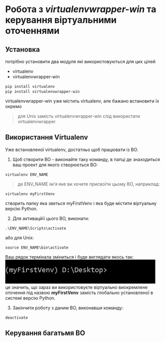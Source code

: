 # Робота з ***virtualenvwrapper-win*** та керування віртуальними оточеннями

## Установка
потрібно установити два модуля які використовуються для цих цілей
- virtualenv
- virtualenvwrapper-win

```Batchfile
pip install virtualenv
pip install virtualenvwrapper-win
```
virtualenvwrapper-win уже містить virtualenv, але бажано встановити їх окремо
> для Unix замість virtualenvwrapper-win слід використати virtualenvwrapper

## Використання Virtualenv
Уже встановленої virtualenv, достатньо щоб працювати із ВО. 

1. Щоб створити ВО - виконайте таку команду, в папці де знаходиться ваш проект для якого створюється ВО:
```Batchfile
virtualenv ENV_NAME
```
> де ENV_NAME ім'я яке ви хочете присвоїти цьому ВО, наприклад:
```Batchfile
virtualenv myFirstVenv
```
створить папку яка зветься myFirstVenv і яка буде містити віртуальну версію Python. 

2. Для активацйії цього ВО, виконати:
```Batchfile
.\ENV_NAME\Scripts\activate
```
або для Unix:
```Batchfile
source ENV_NAME\bin\activate
```
Ваш рядок термінала зміниться і буде виглядати якось так:<br>
![Вигляд активованого вірт.оточення](img/pic1.webp)<br>
це значить, що зараз ви використовуєте віртуально виокремлене оточення під назвою **myFirstVenv** замість глобально установленої в системі версію Python.

3. Закінчити роботу з даним ВО, виконавши команду:
```Batchfile
deactivate
```

## Керування багатьмя ВО


